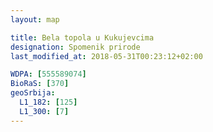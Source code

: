 ```yaml
---
layout: map

title: Bela topola u Kukujevcima
designation: Spomenik prirode
last_modified_at: 2018-05-31T00:23:12+02:00

WDPA: [555589074]
BioRaS: [370]
geoSrbija:
  L1_182: [125]
  L1_300: [7]
---
```

